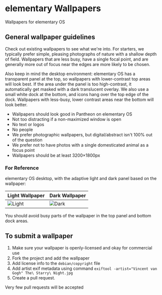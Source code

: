 # elementary Wallpapers
Wallpapers for elementary OS

## General wallpaper guidelines

Check out existing wallpapers to see what we're into. For starters, we typically prefer simple, pleasing photographs of nature with a shallow depth of field. Wallpapers that are less busy, have a single focal point, and are generally more out of focus near the edges are more likely to be chosen. 

Also keep in mind the desktop environment: elementary OS has a transparent panel at the top, so wallpapers with lower-contrast top areas will look best. If the area under the panel is too high-contrast, it automatically get masked with a dark translucent overlay. We also use a small white dock at the bottom, and icons hang over the top edge of the dock. Wallpapers with less-busy, lower contrast areas near the bottom will look better.

* Wallpapers should look good in Pantheon on elementary OS
* Not too distracting if a non-maximized window is open
* No text or logos
* No people
* We prefer photographic wallpapers, but digital/abstract isn't 100% out of the question
* We prefer not to have photos with a single domesticated animal as a focus point
* Wallpapers should be at least 3200×1800px

### For Reference

elementary OS desktop, with the adaptive light and dark panel based on the wallpaper:

| Light Wallpaper                           | Dark Wallpaper                           |
| ----------------------------------------- | ---------------------------------------- |
| ![Light](https://i.imgur.com/xpjjOxJ.png) | ![Dark](https://i.imgur.com/CzFvBj2.png) |

You should avoid busy parts of the wallpaper in the top panel and bottom dock areas.

## To submit a wallpaper

1. Make sure your wallpaper is openly-licensed and okay for commercial use
2. Fork the project and add the wallpaper
3. Add license info to the `debian/copyright` file
4. Add artist exif metadata using command `exiftool -artist="Vincent van Gogh" The\ Starry\ Night.jpg`
5. Create a pull request.

Very few pull requests will be accepted
